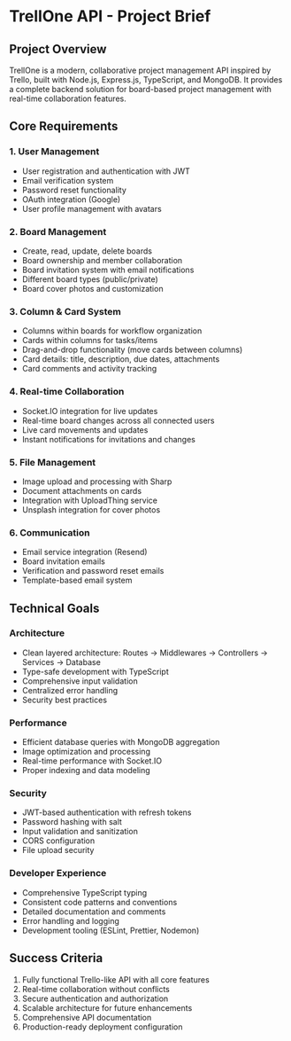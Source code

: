 # TrellOne API - Project Brief

## Project Overview

TrellOne is a modern, collaborative project management API inspired by Trello, built with Node.js, Express.js, TypeScript, and MongoDB. It provides a complete backend solution for board-based project management with real-time collaboration features.

## Core Requirements

### 1. User Management

- User registration and authentication with JWT
- Email verification system
- Password reset functionality
- OAuth integration (Google)
- User profile management with avatars

### 2. Board Management

- Create, read, update, delete boards
- Board ownership and member collaboration
- Board invitation system with email notifications
- Different board types (public/private)
- Board cover photos and customization

### 3. Column & Card System

- Columns within boards for workflow organization
- Cards within columns for tasks/items
- Drag-and-drop functionality (move cards between columns)
- Card details: title, description, due dates, attachments
- Card comments and activity tracking

### 4. Real-time Collaboration

- Socket.IO integration for live updates
- Real-time board changes across all connected users
- Live card movements and updates
- Instant notifications for invitations and changes

### 5. File Management

- Image upload and processing with Sharp
- Document attachments on cards
- Integration with UploadThing service
- Unsplash integration for cover photos

### 6. Communication

- Email service integration (Resend)
- Board invitation emails
- Verification and password reset emails
- Template-based email system

## Technical Goals

### Architecture

- Clean layered architecture: Routes → Middlewares → Controllers → Services → Database
- Type-safe development with TypeScript
- Comprehensive input validation
- Centralized error handling
- Security best practices

### Performance

- Efficient database queries with MongoDB aggregation
- Image optimization and processing
- Real-time performance with Socket.IO
- Proper indexing and data modeling

### Security

- JWT-based authentication with refresh tokens
- Password hashing with salt
- Input validation and sanitization
- CORS configuration
- File upload security

### Developer Experience

- Comprehensive TypeScript typing
- Consistent code patterns and conventions
- Detailed documentation and comments
- Error handling and logging
- Development tooling (ESLint, Prettier, Nodemon)

## Success Criteria

1. Fully functional Trello-like API with all core features
2. Real-time collaboration without conflicts
3. Secure authentication and authorization
4. Scalable architecture for future enhancements
5. Comprehensive API documentation
6. Production-ready deployment configuration
